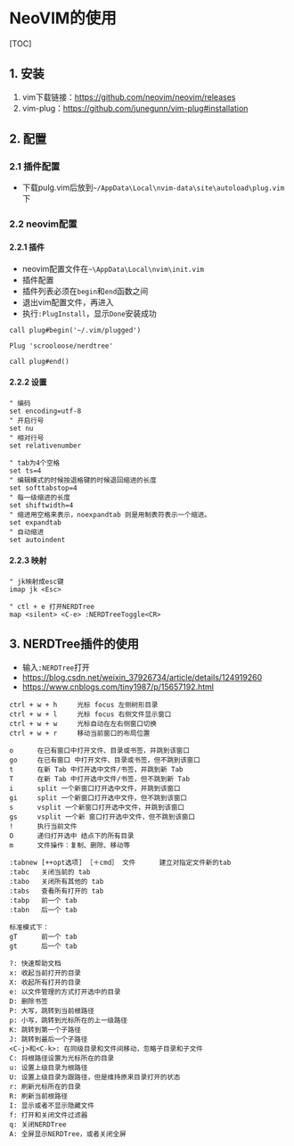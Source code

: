 # NeoVIM的使用

[TOC]

## 1. 安装

1. vim下载链接：<https://github.com/neovim/neovim/releases>
2. vim-plug：<https://github.com/junegunn/vim-plug#installation>

## 2. 配置

### 2.1 插件配置

* 下载pulg.vim后放到`~/AppData\Local\nvim-data\site\autoload\plug.vim`下

### 2.2 neovim配置

#### 2.2.1 插件

* neovim配置文件在`~\AppData\Local\nvim\init.vim`
* 插件配置
* 插件列表必须在`begin`和`end`函数之间
* 退出vim配置文件，再进入
* 执行`:PlugInstall`，显示`Done`安装成功

```vim
call plug#begin('~/.vim/plugged')

Plug 'scrooloose/nerdtree'

call plug#end()
```

#### 2.2.2 设置

```vim
" 编码
set encoding=utf-8
" 开启行号
set nu
" 相对行号
set relativenumber

" tab为4个空格
set ts=4
" 编辑模式的时候按退格键的时候退回缩进的长度
set softtabstop=4
" 每一级缩进的长度
set shiftwidth=4
" 缩进用空格来表示，noexpandtab 则是用制表符表示一个缩进。
set expandtab
" 自动缩进
set autoindent
```

#### 2.2.3 映射

```vim
" jk映射成esc键
imap jk <Esc>

" ctl + e 打开NERDTree
map <silent> <C-e> :NERDTreeToggle<CR>
```


## 3. NERDTree插件的使用

* 输入`:NERDTree`打开
* <https://blog.csdn.net/weixin_37926734/article/details/124919260>
* <https://www.cnblogs.com/tiny1987/p/15657192.html>

```
ctrl + w + h     光标 focus 左侧树形目录
ctrl + w + l     光标 focus 右侧文件显示窗口
ctrl + w + w     光标自动在左右侧窗口切换
ctrl + w + r     移动当前窗口的布局位置

o      在已有窗口中打开文件、目录或书签，并跳到该窗口
go     在已有窗口 中打开文件、目录或书签，但不跳到该窗口
t      在新 Tab 中打开选中文件/书签，并跳到新 Tab
T      在新 Tab 中打开选中文件/书签，但不跳到新 Tab
i      split 一个新窗口打开选中文件，并跳到该窗口
gi     split 一个新窗口打开选中文件，但不跳到该窗口
s      vsplit 一个新窗口打开选中文件，并跳到该窗口
gs     vsplit 一个新 窗口打开选中文件，但不跳到该窗口
!      执行当前文件
O      递归打开选中 结点下的所有目录
m      文件操作：复制、删除、移动等

:tabnew [++opt选项] ［＋cmd］ 文件      建立对指定文件新的tab
:tabc   关闭当前的 tab
:tabo   关闭所有其他的 tab
:tabs   查看所有打开的 tab
:tabp   前一个 tab
:tabn   后一个 tab

标准模式下：
gT      前一个 tab
gt      后一个 tab
```

```
?: 快速帮助文档
x: 收起当前打开的目录
X: 收起所有打开的目录
e: 以文件管理的方式打开选中的目录
D: 删除书签
P: 大写，跳转到当前根路径
p: 小写，跳转到光标所在的上一级路径
K: 跳转到第一个子路径
J: 跳转到最后一个子路径
<C-j>和<C-k>: 在同级目录和文件间移动，忽略子目录和子文件
C: 将根路径设置为光标所在的目录
u: 设置上级目录为根路径
U: 设置上级目录为跟路径，但是维持原来目录打开的状态
r: 刷新光标所在的目录
R: 刷新当前根路径
I: 显示或者不显示隐藏文件
f: 打开和关闭文件过滤器
q: 关闭NERDTree
A: 全屏显示NERDTree，或者关闭全屏
```
